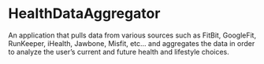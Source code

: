 # HealthDataAggregator
An application that pulls data from various sources such as FitBit, GoogleFit, RunKeeper, iHealth, Jawbone, Misfit, etc… and aggregates the data in order to analyze the user’s current and future health and lifestyle choices.
